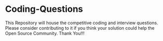 # Coding-Questions
This Repository will house the competitive coding and interview questions. Please consider contributing to it if you think your solution could help the Open Source Community. Thank You!!!
